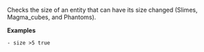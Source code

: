 Checks the size of an entity that can have its size changed (Slimes, Magma_cubes, and Phantoms). 

**Examples**

```
- size >5 true
```

